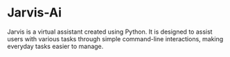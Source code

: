 # Jarvis-Ai

Jarvis is a virtual assistant created using Python. It is designed to assist users with various tasks through simple command-line interactions, making everyday tasks easier to manage.

